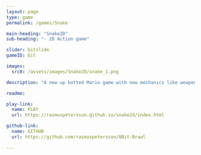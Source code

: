 ```yaml
---
layout: page
type: game
permalink: /games/Snake

main-heading: "Snake2D"
sub-heading: "- 2D Action game"

slider: bitslide
gameID: bit

images:
  src0: /assets/images/Snake2D/snake_1.png

description: "A new up hotted Mario game with new mechanics like weapons and wacky cool abilities."

readme: 

play-link:
  name: PLAY
  url: https://rasmuspetersson.github.io/snake2d/index.html

github-link:
  name: GITHUB
  url: https://github.com/rasmuspetersson/8Bit-Brawl
  
---
```

